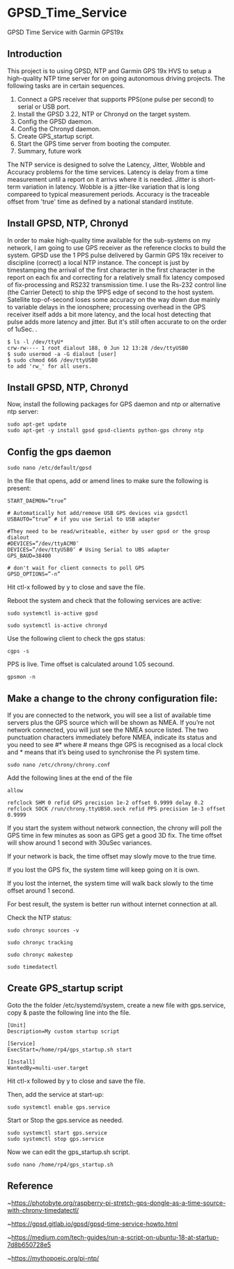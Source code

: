 # GPSD_Time_Service
GPSD Time Service with Garmin GPS19x

## Introduction

This project is to using GPSD, NTP and Garmin GPS 19x HVS to setup a high-quality NTP time server for on going autonomous driving projects. The following tasks are in certain sequences.
1.  Connect a GPS receiver that supports PPS(one pulse per second) to serial or USB port.
3.  Install the GPSD 3.22, NTP or Chronyd on the target system.
4.  Config the GPSD daemon.
5.  Config the Chronyd daemon.
6.  Create GPS_startup script.
7.  Start the GPS time server from booting the computer.
8.  Summary, future work

The NTP service is designed to solve the Latency, Jitter, Wobble and Accuracy problems for the time services. Latency is delay from a time measurement until a report on it arrivs where it is needed. Jitter is short-term variation in latency. Wobble is a jitter-like variation that is long compareed to typical measurement periods. Accuracy is the traceable offset from 'true' time as defined by a national standard institute.

## Install GPSD, NTP, Chronyd

In order to make high-quality time available for the sub-systems on my network, I am going to use GPS receiver as the reference clocks to build the system. GPSD use the 1 PPS pulse delivered by Garmin GPS 19x receiver to discipline (correct) a local NTP instance. The concept is just by timestamping the arrival of the first character in the first character in the report on each fix and correcting for a relatively small fix latency composed of fix-processing and RS232 transmission time. I use the Rs-232 control line (the Carrier Detect) to ship the 1PPS edge of second to the host system. Satellite top-of-second loses some accuracy on the way down due mainly to variable delays in the ionosphere; processing overhead in the GPS receiver itself adds a bit more latency, and the local host detecting that pulse adds more latency and jitter. But it's still often accurate to on the order of 1uSec. . 
~~~
$ ls -l /dev/ttyU*
crw-rw---- 1 root dialout 188, 0 Jun 12 13:28 /dev/ttyUSB0
$ sudo usermod -a -G dialout [user]
$ sudo chmod 666 /dev/ttyUSB0
to add 'rw_' for all users.
~~~

## Install GPSD, NTP, Chronyd
Now, install the following packages for GPS daemon and ntp or alternative ntp server:
~~~
sudo apt-get update
sudo apt-get -y install gpsd gpsd-clients python-gps chrony ntp
~~~
## Config the gps daemon
~~~
sudo nano /etc/default/gpsd
~~~
In the file that opens, add or amend lines to make sure the following is present:
~~~
START_DAEMON=”true”

# Automatically hot add/remove USB GPS devices via gpsdctl
USBAUTO=”true” # if you use Serial to USB adapter

#They need to be read/writeable, either by user gpsd or the group dialout
#DEVICES=”/dev/ttyACM0″
DEVICES=”/dev/ttyUSB0″ # Using Serial to UBS adapter
GPS_BAUD=38400

# don't wait for client connects to poll GPS
GPSD_OPTIONS=”-n”  
~~~
Hit ctl-x followed by y to close and save the file.

Reboot the system and check that the following services are active:
~~~
sudo systemctl is-active gpsd

sudo systemctl is-active chronyd
~~~

Use the following client to check the gps status:
~~~
cgps -s
~~~
PPS is live. Time offset is calculated around 1.05 secound. 
~~~
gpsmon -n
~~~

## Make a change to the chrony configuration file:
If you are connected to the network, you will see a list of available time servers plus the GPS source which will be shown as NMEA. If you’re not network connected, you will just see the NMEA source listed. The two punctuation characters immediately before NMEA, indicate its status and you need to see #* where # means thge GPS is recognised as a local clock and * means that it’s being used to synchronise the Pi system time.
~~~
sudo nano /etc/chrony/chrony.conf
~~~

Add the following lines at the end of the file
~~~
allow

refclock SHM 0 refid GPS precision 1e-2 offset 0.9999 delay 0.2
refclock SOCK /run/chrony.ttyUBS0.sock refid PPS precision 1e-3 offset 0.9999
~~~
If you start the system without network connection, the chrony will poll the GPS time in few minutes as soon as GPS get a good 3D fix. The time offset will show around 1 second with 30uSec variances. 

If your network is back, the time offset may slowly move to the true time. 

If you lost the GPS fix, the system time will keep going on it is own. 

If you lost the internet, the system time will walk back slowly to the time offset around 1 second. 

For best result, the system is better run without internet connection at all. 

Check the NTP status:
~~~
sudo chronyc sources -v

sudo chronyc tracking

sudo chronyc makestep

sudo timedatectl
~~~

## Create GPS_startup script

Goto the the folder /etc/systemd/system, create a new file with gps.service, copy & paste the following line into the file. 
~~~
[Unit]
Description=My custom startup script

[Service]
ExecStart=/home/rp4/gps_startup.sh start

[Install]
WantedBy=multi-user.target
~~~
Hit ctl-x followed by y to close and save the file.

Then, add the service at start-up:
~~~
sudo systemctl enable gps.service
~~~
Start or Stop the gps.service as needed. 
~~~
sudo systemctl start gps.service
sudo systemctl stop gps.service
~~~
Now we can edit the gps_startup.sh script. 
```
sudo nano /home/rp4/gps_startup.sh
```


## Reference
~https://photobyte.org/raspberry-pi-stretch-gps-dongle-as-a-time-source-with-chrony-timedatectl/

~https://gpsd.gitlab.io/gpsd/gpsd-time-service-howto.html

~https://medium.com/tech-guides/run-a-script-on-ubuntu-18-at-startup-7d8b650728e5

~https://mythopoeic.org/pi-ntp/
